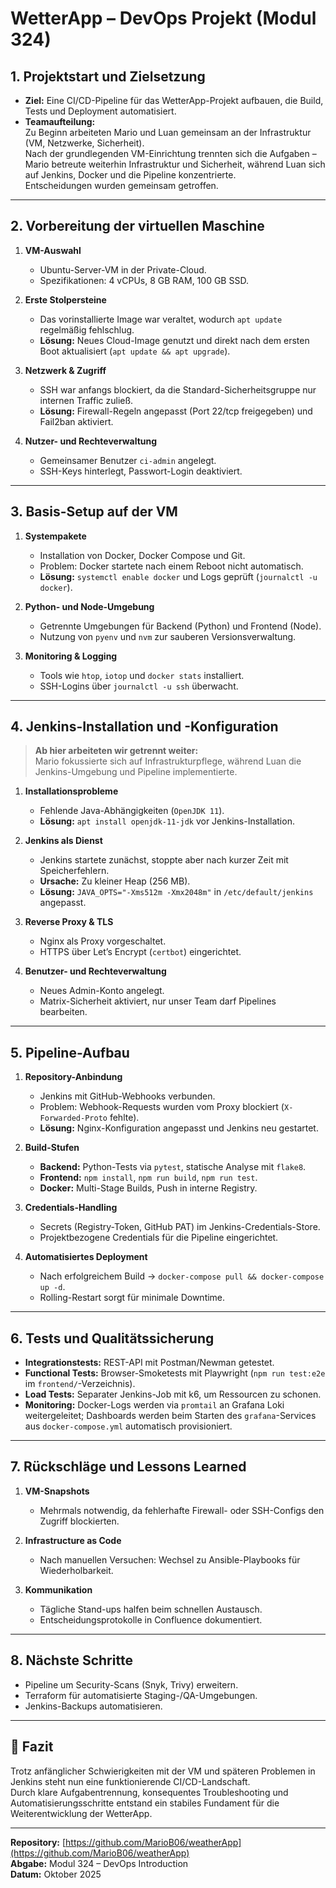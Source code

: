 # WetterApp – DevOps Projekt (Modul 324)

## 1. Projektstart und Zielsetzung
- **Ziel:** Eine CI/CD-Pipeline für das WetterApp-Projekt aufbauen, die Build, Tests und Deployment automatisiert.
- **Teamaufteilung:**  
  Zu Beginn arbeiteten Mario und Luan gemeinsam an der Infrastruktur (VM, Netzwerke, Sicherheit).  
  Nach der grundlegenden VM-Einrichtung trennten sich die Aufgaben – Mario betreute weiterhin Infrastruktur und Sicherheit, während Luan sich auf Jenkins, Docker und die Pipeline konzentrierte.  
  Entscheidungen wurden gemeinsam getroffen.

---

## 2. Vorbereitung der virtuellen Maschine
1. **VM-Auswahl**
   - Ubuntu-Server-VM in der Private-Cloud.
   - Spezifikationen: 4 vCPUs, 8 GB RAM, 100 GB SSD.

2. **Erste Stolpersteine**
   - Das vorinstallierte Image war veraltet, wodurch `apt update` regelmäßig fehlschlug.  
   - **Lösung:** Neues Cloud-Image genutzt und direkt nach dem ersten Boot aktualisiert (`apt update && apt upgrade`).

3. **Netzwerk & Zugriff**
   - SSH war anfangs blockiert, da die Standard-Sicherheitsgruppe nur internen Traffic zuließ.  
   - **Lösung:** Firewall-Regeln angepasst (Port 22/tcp freigegeben) und Fail2ban aktiviert.

4. **Nutzer- und Rechteverwaltung**
   - Gemeinsamer Benutzer `ci-admin` angelegt.  
   - SSH-Keys hinterlegt, Passwort-Login deaktiviert.

---

## 3. Basis-Setup auf der VM
1. **Systempakete**
   - Installation von Docker, Docker Compose und Git.  
   - Problem: Docker startete nach einem Reboot nicht automatisch.  
   - **Lösung:** `systemctl enable docker` und Logs geprüft (`journalctl -u docker`).

2. **Python- und Node-Umgebung**
   - Getrennte Umgebungen für Backend (Python) und Frontend (Node).  
   - Nutzung von `pyenv` und `nvm` zur sauberen Versionsverwaltung.

3. **Monitoring & Logging**
   - Tools wie `htop`, `iotop` und `docker stats` installiert.  
   - SSH-Logins über `journalctl -u ssh` überwacht.

---

## 4. Jenkins-Installation und -Konfiguration
> **Ab hier arbeiteten wir getrennt weiter:**  
> Mario fokussierte sich auf Infrastrukturpflege, während Luan die Jenkins-Umgebung und Pipeline implementierte.

1. **Installationsprobleme**
   - Fehlende Java-Abhängigkeiten (`OpenJDK 11`).  
   - **Lösung:** `apt install openjdk-11-jdk` vor Jenkins-Installation.

2. **Jenkins als Dienst**
   - Jenkins startete zunächst, stoppte aber nach kurzer Zeit mit Speicherfehlern.  
   - **Ursache:** Zu kleiner Heap (256 MB).  
   - **Lösung:** `JAVA_OPTS="-Xms512m -Xmx2048m"` in `/etc/default/jenkins` angepasst.

3. **Reverse Proxy & TLS**
   - Nginx als Proxy vorgeschaltet.  
   - HTTPS über Let’s Encrypt (`certbot`) eingerichtet.

4. **Benutzer- und Rechteverwaltung**
   - Neues Admin-Konto angelegt.  
   - Matrix-Sicherheit aktiviert, nur unser Team darf Pipelines bearbeiten.

---

## 5. Pipeline-Aufbau
1. **Repository-Anbindung**
   - Jenkins mit GitHub-Webhooks verbunden.  
   - Problem: Webhook-Requests wurden vom Proxy blockiert (`X-Forwarded-Proto` fehlte).  
   - **Lösung:** Nginx-Konfiguration angepasst und Jenkins neu gestartet.

2. **Build-Stufen**
   - **Backend:** Python-Tests via `pytest`, statische Analyse mit `flake8`.  
   - **Frontend:** `npm install`, `npm run build`, `npm run test`.  
   - **Docker:** Multi-Stage Builds, Push in interne Registry.

3. **Credentials-Handling**
   - Secrets (Registry-Token, GitHub PAT) im Jenkins-Credentials-Store.  
   - Projektbezogene Credentials für die Pipeline eingerichtet.

4. **Automatisiertes Deployment**
   - Nach erfolgreichem Build → `docker-compose pull && docker-compose up -d`.  
   - Rolling-Restart sorgt für minimale Downtime.

---

## 6. Tests und Qualitätssicherung
- **Integrationstests:** REST-API mit Postman/Newman getestet.  
- **Functional Tests:** Browser-Smoketests mit Playwright (`npm run test:e2e` im `frontend/`-Verzeichnis).
- **Load Tests:** Separater Jenkins-Job mit k6, um Ressourcen zu schonen.
- **Monitoring:** Docker-Logs werden via `promtail` an Grafana Loki weitergeleitet; Dashboards werden beim Starten des `grafana`-Services aus `docker-compose.yml` automatisch provisioniert.

---

## 7. Rückschläge und Lessons Learned
1. **VM-Snapshots**
   - Mehrmals notwendig, da fehlerhafte Firewall- oder SSH-Configs den Zugriff blockierten.

2. **Infrastructure as Code**
   - Nach manuellen Versuchen: Wechsel zu Ansible-Playbooks für Wiederholbarkeit.

3. **Kommunikation**
   - Tägliche Stand-ups halfen beim schnellen Austausch.  
   - Entscheidungsprotokolle in Confluence dokumentiert.

---

## 8. Nächste Schritte
- Pipeline um Security-Scans (Snyk, Trivy) erweitern.  
- Terraform für automatisierte Staging-/QA-Umgebungen.  
- Jenkins-Backups automatisieren.

---

## 🧩 Fazit
Trotz anfänglicher Schwierigkeiten mit der VM und späteren Problemen in Jenkins steht nun eine funktionierende CI/CD-Landschaft.  
Durch klare Aufgabentrennung, konsequentes Troubleshooting und Automatisierungsschritte entstand ein stabiles Fundament für die Weiterentwicklung der WetterApp.

---

**Repository:** [https://github.com/MarioB06/weatherApp](https://github.com/MarioB06/weatherApp)  
**Abgabe:** Modul 324 – DevOps Introduction  
**Datum:** Oktober 2025

